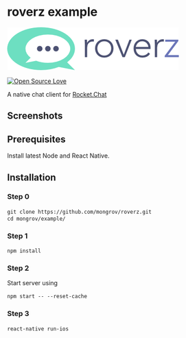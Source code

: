 # roverz example
![alt text][logo]

[![Open Source Love](https://badges.frapsoft.com/os/v2/open-source.svg?v=103)](https://github.com/ellerbrock/open-source-badges/)


[logo]: ../src/images/logo-inverse.png "roverz"
A native chat client for [Rocket.Chat](https://rocket.chat/)

## Screenshots

[screenshots]: ../docs/assets/roverz-screens.jpg "Screenshots"

## Prerequisites
Install latest Node and React Native. 

## Installation 

### Step 0
```
git clone https://github.com/mongrov/roverz.git
cd mongrov/example/
```

### Step 1

```
npm install
```

### Step 2 
Start server using

```
npm start -- --reset-cache
```

### Step 3

```
react-native run-ios
```
